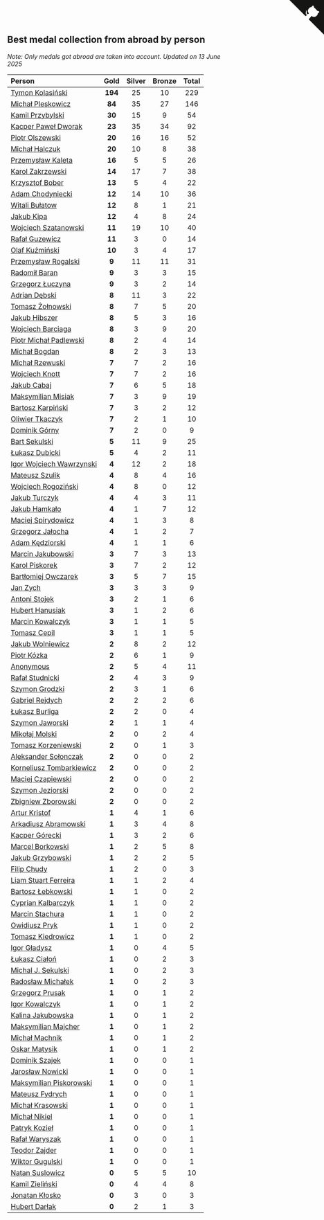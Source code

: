 ## Best medal collection from abroad by person

*Note: Only medals got abroad are taken into account.*
*Updated on 13 June 2025*

| Person | Gold | Silver | Bronze | Total |
| :--- | :--: | :--: | :--: | :--: |
| [Tymon Kolasiński](https://www.worldcubeassociation.org/persons/2016KOLA02) | **194** | 25 | 10 | 229 |
| [Michał Pleskowicz](https://www.worldcubeassociation.org/persons/2009PLES01) | **84** | 35 | 27 | 146 |
| [Kamil Przybylski](https://www.worldcubeassociation.org/persons/2016PRZY01) | **30** | 15 | 9 | 54 |
| [Kacper Paweł Dworak](https://www.worldcubeassociation.org/persons/2020DWOR01) | **23** | 35 | 34 | 92 |
| [Piotr Olszewski](https://www.worldcubeassociation.org/persons/2013OLSZ02) | **20** | 16 | 16 | 52 |
| [Michał Halczuk](https://www.worldcubeassociation.org/persons/2006HALC01) | **20** | 10 | 8 | 38 |
| [Przemysław Kaleta](https://www.worldcubeassociation.org/persons/2012KALE01) | **16** | 5 | 5 | 26 |
| [Karol Zakrzewski](https://www.worldcubeassociation.org/persons/2014ZAKR01) | **14** | 17 | 7 | 38 |
| [Krzysztof Bober](https://www.worldcubeassociation.org/persons/2013BOBE01) | **13** | 5 | 4 | 22 |
| [Adam Chodyniecki](https://www.worldcubeassociation.org/persons/2017CHOD02) | **12** | 14 | 10 | 36 |
| [Witali Bułatow](https://www.worldcubeassociation.org/persons/2015BUAT01) | **12** | 8 | 1 | 21 |
| [Jakub Kipa](https://www.worldcubeassociation.org/persons/2010KIPA01) | **12** | 4 | 8 | 24 |
| [Wojciech Szatanowski](https://www.worldcubeassociation.org/persons/2011SZAT01) | **11** | 19 | 10 | 40 |
| [Rafał Guzewicz](https://www.worldcubeassociation.org/persons/2006GUZE01) | **11** | 3 | 0 | 14 |
| [Olaf Kuźmiński](https://www.worldcubeassociation.org/persons/2018KUZM02) | **10** | 3 | 4 | 17 |
| [Przemysław Rogalski](https://www.worldcubeassociation.org/persons/2013ROGA02) | **9** | 11 | 11 | 31 |
| [Radomił Baran](https://www.worldcubeassociation.org/persons/2020BARA02) | **9** | 3 | 3 | 15 |
| [Grzegorz Łuczyna](https://www.worldcubeassociation.org/persons/2005LUCZ01) | **9** | 3 | 2 | 14 |
| [Adrian Dębski](https://www.worldcubeassociation.org/persons/2017DEBS01) | **8** | 11 | 3 | 22 |
| [Tomasz Żołnowski](https://www.worldcubeassociation.org/persons/2005ZOLN01) | **8** | 7 | 5 | 20 |
| [Jakub Hibszer](https://www.worldcubeassociation.org/persons/2018HIBS01) | **8** | 5 | 3 | 16 |
| [Wojciech Barciaga](https://www.worldcubeassociation.org/persons/2013BARC03) | **8** | 3 | 9 | 20 |
| [Piotr Michał Padlewski](https://www.worldcubeassociation.org/persons/2008PADL01) | **8** | 2 | 4 | 14 |
| [Michał Bogdan](https://www.worldcubeassociation.org/persons/2012BOGD01) | **8** | 2 | 3 | 13 |
| [Michał Rzewuski](https://www.worldcubeassociation.org/persons/2014RZEW01) | **7** | 7 | 2 | 16 |
| [Wojciech Knott](https://www.worldcubeassociation.org/persons/2011KNOT01) | **7** | 7 | 2 | 16 |
| [Jakub Cabaj](https://www.worldcubeassociation.org/persons/2008CABA03) | **7** | 6 | 5 | 18 |
| [Maksymilian Misiak](https://www.worldcubeassociation.org/persons/2017MISI01) | **7** | 3 | 9 | 19 |
| [Bartosz Karpiński](https://www.worldcubeassociation.org/persons/2019KARP03) | **7** | 3 | 2 | 12 |
| [Oliwier Tkaczyk](https://www.worldcubeassociation.org/persons/2017TKAC04) | **7** | 2 | 1 | 10 |
| [Dominik Górny](https://www.worldcubeassociation.org/persons/2015GORN01) | **7** | 2 | 0 | 9 |
| [Bart Sekulski](https://www.worldcubeassociation.org/persons/2013SEKU01) | **5** | 11 | 9 | 25 |
| [Łukasz Dubicki](https://www.worldcubeassociation.org/persons/2018DUBI01) | **5** | 4 | 2 | 11 |
| [Igor Wojciech Wawrzynski](https://www.worldcubeassociation.org/persons/2019WAWR01) | **4** | 12 | 2 | 18 |
| [Mateusz Szulik](https://www.worldcubeassociation.org/persons/2017SZUL01) | **4** | 8 | 4 | 16 |
| [Wojciech Rogoziński](https://www.worldcubeassociation.org/persons/2019ROGO04) | **4** | 8 | 0 | 12 |
| [Jakub Turczyk](https://www.worldcubeassociation.org/persons/2022TURC02) | **4** | 4 | 3 | 11 |
| [Jakub Hamkało](https://www.worldcubeassociation.org/persons/2018HAMK01) | **4** | 1 | 7 | 12 |
| [Maciej Spirydowicz](https://www.worldcubeassociation.org/persons/2020SPIR01) | **4** | 1 | 3 | 8 |
| [Grzegorz Jałocha](https://www.worldcubeassociation.org/persons/2012JALO01) | **4** | 1 | 2 | 7 |
| [Adam Kędziorski](https://www.worldcubeassociation.org/persons/2019KEDZ01) | **4** | 1 | 1 | 6 |
| [Marcin Jakubowski](https://www.worldcubeassociation.org/persons/2007JAKU01) | **3** | 7 | 3 | 13 |
| [Karol Piskorek](https://www.worldcubeassociation.org/persons/2021PISK01) | **3** | 7 | 2 | 12 |
| [Bartłomiej Owczarek](https://www.worldcubeassociation.org/persons/2013OWCZ01) | **3** | 5 | 7 | 15 |
| [Jan Zych](https://www.worldcubeassociation.org/persons/2014ZYCH01) | **3** | 3 | 3 | 9 |
| [Antoni Stojek](https://www.worldcubeassociation.org/persons/2022STOJ03) | **3** | 2 | 1 | 6 |
| [Hubert Hanusiak](https://www.worldcubeassociation.org/persons/2013HANU01) | **3** | 1 | 2 | 6 |
| [Marcin Kowalczyk](https://www.worldcubeassociation.org/persons/2011KOWA01) | **3** | 1 | 1 | 5 |
| [Tomasz Cepil](https://www.worldcubeassociation.org/persons/2018CEPI01) | **3** | 1 | 1 | 5 |
| [Jakub Wolniewicz](https://www.worldcubeassociation.org/persons/2012WOLN01) | **2** | 8 | 2 | 12 |
| [Piotr Kózka](https://www.worldcubeassociation.org/persons/2005KOZK01) | **2** | 6 | 1 | 9 |
| [Anonymous](https://www.worldcubeassociation.org/persons/2017ANON13) | **2** | 5 | 4 | 11 |
| [Rafał Studnicki](https://www.worldcubeassociation.org/persons/2005STUD01) | **2** | 4 | 3 | 9 |
| [Szymon Grodzki](https://www.worldcubeassociation.org/persons/2020GROD01) | **2** | 3 | 1 | 6 |
| [Gabriel Rejdych](https://www.worldcubeassociation.org/persons/2020REJD01) | **2** | 2 | 2 | 6 |
| [Łukasz Burliga](https://www.worldcubeassociation.org/persons/2013BURL01) | **2** | 2 | 0 | 4 |
| [Szymon Jaworski](https://www.worldcubeassociation.org/persons/2021JAWO01) | **2** | 1 | 1 | 4 |
| [Mikołaj Molski](https://www.worldcubeassociation.org/persons/2015MOLS01) | **2** | 0 | 2 | 4 |
| [Tomasz Korzeniewski](https://www.worldcubeassociation.org/persons/2007KORZ01) | **2** | 0 | 1 | 3 |
| [Aleksander Sołonczak](https://www.worldcubeassociation.org/persons/2022SOLO01) | **2** | 0 | 0 | 2 |
| [Korneliusz Tombarkiewicz](https://www.worldcubeassociation.org/persons/2009TOMB01) | **2** | 0 | 0 | 2 |
| [Maciej Czapiewski](https://www.worldcubeassociation.org/persons/2014CZAP01) | **2** | 0 | 0 | 2 |
| [Szymon Jeziorski](https://www.worldcubeassociation.org/persons/2013JEZI01) | **2** | 0 | 0 | 2 |
| [Zbigniew Zborowski](https://www.worldcubeassociation.org/persons/2003ZBOR02) | **2** | 0 | 0 | 2 |
| [Artur Kristof](https://www.worldcubeassociation.org/persons/2012KRIS12) | **1** | 4 | 1 | 6 |
| [Arkadiusz Abramowski](https://www.worldcubeassociation.org/persons/2014ABRA01) | **1** | 3 | 4 | 8 |
| [Kacper Górecki](https://www.worldcubeassociation.org/persons/2021GORE01) | **1** | 3 | 2 | 6 |
| [Marcel Borkowski](https://www.worldcubeassociation.org/persons/2023BORK01) | **1** | 2 | 5 | 8 |
| [Jakub Grzybowski](https://www.worldcubeassociation.org/persons/2017GRZY02) | **1** | 2 | 2 | 5 |
| [Filip Chudy](https://www.worldcubeassociation.org/persons/2022CHUD02) | **1** | 2 | 0 | 3 |
| [Liam Stuart Ferreira](https://www.worldcubeassociation.org/persons/2022FERR14) | **1** | 1 | 2 | 4 |
| [Bartosz Łebkowski](https://www.worldcubeassociation.org/persons/2021LEBK01) | **1** | 1 | 0 | 2 |
| [Cyprian Kalbarczyk](https://www.worldcubeassociation.org/persons/2016KALB01) | **1** | 1 | 0 | 2 |
| [Marcin Stachura](https://www.worldcubeassociation.org/persons/2011STAC01) | **1** | 1 | 0 | 2 |
| [Owidiusz Pryk](https://www.worldcubeassociation.org/persons/2008PRYK01) | **1** | 1 | 0 | 2 |
| [Tomasz Kiedrowicz](https://www.worldcubeassociation.org/persons/2006KIED01) | **1** | 1 | 0 | 2 |
| [Igor Gładysz](https://www.worldcubeassociation.org/persons/2022GLAD01) | **1** | 0 | 4 | 5 |
| [Łukasz Ciałoń](https://www.worldcubeassociation.org/persons/2005CIAL02) | **1** | 0 | 2 | 3 |
| [Michal J. Sekulski](https://www.worldcubeassociation.org/persons/2023SEKU01) | **1** | 0 | 2 | 3 |
| [Radosław Michałek](https://www.worldcubeassociation.org/persons/2021MICH03) | **1** | 0 | 2 | 3 |
| [Grzegorz Prusak](https://www.worldcubeassociation.org/persons/2006PRUS01) | **1** | 0 | 1 | 2 |
| [Igor Kowalczyk](https://www.worldcubeassociation.org/persons/2013KOWA04) | **1** | 0 | 1 | 2 |
| [Kalina Jakubowska](https://www.worldcubeassociation.org/persons/2009BRZE01) | **1** | 0 | 1 | 2 |
| [Maksymilian Majcher](https://www.worldcubeassociation.org/persons/2011MAJC01) | **1** | 0 | 1 | 2 |
| [Michał Machnik](https://www.worldcubeassociation.org/persons/2022MACH14) | **1** | 0 | 1 | 2 |
| [Oskar Matysik](https://www.worldcubeassociation.org/persons/2019MATY01) | **1** | 0 | 1 | 2 |
| [Dominik Szajek](https://www.worldcubeassociation.org/persons/2023SZAJ01) | **1** | 0 | 0 | 1 |
| [Jarosław Nowicki](https://www.worldcubeassociation.org/persons/2004NOWI01) | **1** | 0 | 0 | 1 |
| [Maksymilian Piskorowski](https://www.worldcubeassociation.org/persons/2017PISK01) | **1** | 0 | 0 | 1 |
| [Mateusz Fydrych](https://www.worldcubeassociation.org/persons/2011FYDR01) | **1** | 0 | 0 | 1 |
| [Michał Krasowski](https://www.worldcubeassociation.org/persons/2013KRAS02) | **1** | 0 | 0 | 1 |
| [Michał Nikiel](https://www.worldcubeassociation.org/persons/2011NIKI01) | **1** | 0 | 0 | 1 |
| [Patryk Kozieł](https://www.worldcubeassociation.org/persons/2014KOZI01) | **1** | 0 | 0 | 1 |
| [Rafał Waryszak](https://www.worldcubeassociation.org/persons/2013WARY01) | **1** | 0 | 0 | 1 |
| [Teodor Zajder](https://www.worldcubeassociation.org/persons/2021ZAJD03) | **1** | 0 | 0 | 1 |
| [Wiktor Gugulski](https://www.worldcubeassociation.org/persons/2023GUGU01) | **1** | 0 | 0 | 1 |
| [Natan Suslowicz](https://www.worldcubeassociation.org/persons/2021SUSL01) | **0** | 5 | 5 | 10 |
| [Kamil Zieliński](https://www.worldcubeassociation.org/persons/2008ZIEL01) | **0** | 4 | 4 | 8 |
| [Jonatan Kłosko](https://www.worldcubeassociation.org/persons/2013KOSK01) | **0** | 3 | 0 | 3 |
| [Hubert Darłak](https://www.worldcubeassociation.org/persons/2023DARL03) | **0** | 2 | 1 | 3 |


<a href="https://github.com/maxidragon/wca_statistics_pl" class="github-corner" aria-label="View source on Github"><svg width="80" height="80" viewBox="0 0 250 250" style="fill:#151513; color:#fff; position: absolute; top: 0; border: 0; right: 0;" aria-hidden="true"><path d="M0,0 L115,115 L130,115 L142,142 L250,250 L250,0 Z"></path><path d="M128.3,109.0 C113.8,99.7 119.0,89.6 119.0,89.6 C122.0,82.7 120.5,78.6 120.5,78.6 C119.2,72.0 123.4,76.3 123.4,76.3 C127.3,80.9 125.5,87.3 125.5,87.3 C122.9,97.6 130.6,101.9 134.4,103.2" fill="currentColor" style="transform-origin: 130px 106px;" class="octo-arm"></path><path d="M115.0,115.0 C114.9,115.1 118.7,116.5 119.8,115.4 L133.7,101.6 C136.9,99.2 139.9,98.4 142.2,98.6 C133.8,88.0 127.5,74.4 143.8,58.0 C148.5,53.4 154.0,51.2 159.7,51.0 C160.3,49.4 163.2,43.6 171.4,40.1 C171.4,40.1 176.1,42.5 178.8,56.2 C183.1,58.6 187.2,61.8 190.9,65.4 C194.5,69.0 197.7,73.2 200.1,77.6 C213.8,80.2 216.3,84.9 216.3,84.9 C212.7,93.1 206.9,96.0 205.4,96.6 C205.1,102.4 203.0,107.8 198.3,112.5 C181.9,128.9 168.3,122.5 157.7,114.1 C157.9,116.9 156.7,120.9 152.7,124.9 L141.0,136.5 C139.8,137.7 141.6,141.9 141.8,141.8 Z" fill="currentColor" class="octo-body"></path></svg></a><style>.github-corner:hover .octo-arm{animation:octocat-wave 560ms ease-in-out}@keyframes octocat-wave{0%,100%{transform:rotate(0)}20%,60%{transform:rotate(-25deg)}40%,80%{transform:rotate(10deg)}}@media (max-width:500px){.github-corner:hover .octo-arm{animation:none}.github-corner .octo-arm{animation:octocat-wave 560ms ease-in-out}}</style>

